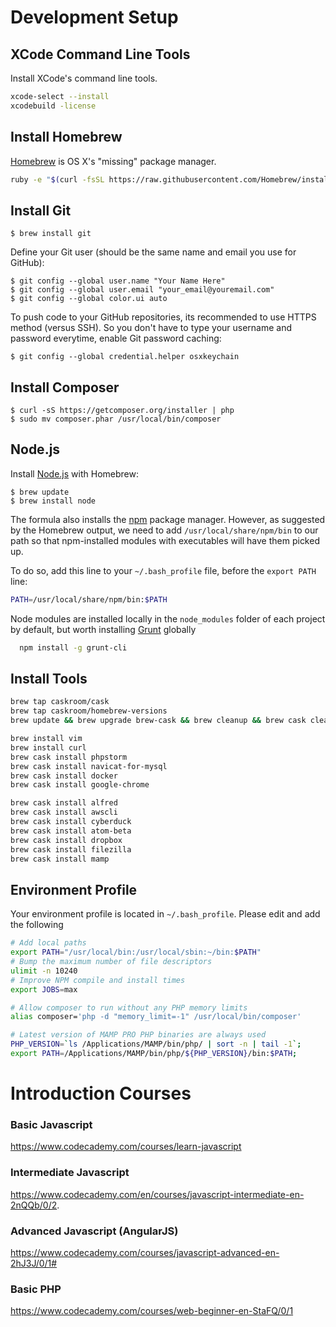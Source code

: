 # Development Setup #

## XCode Command Line Tools

Install XCode's command line tools.

```bash
xcode-select --install
xcodebuild -license
```

## Install Homebrew
[Homebrew](http://brew.sh/) is OS X's "missing" package manager.

```bash
ruby -e "$(curl -fsSL https://raw.githubusercontent.com/Homebrew/install/master/install)" < /dev/null 2> /dev/null ; brew install caskroom/cask/brew-cask 2> /dev/null
```

## Install Git

    $ brew install git

Define your Git user (should be the same name and email you use for GitHub):

    $ git config --global user.name "Your Name Here"
    $ git config --global user.email "your_email@youremail.com"
    $ git config --global color.ui auto

To push code to your GitHub repositories, its recommended to use HTTPS method (versus SSH). So you don't have to type your username and password everytime, enable Git password caching:


    $ git config --global credential.helper osxkeychain

## Install Composer

    $ curl -sS https://getcomposer.org/installer | php
    $ sudo mv composer.phar /usr/local/bin/composer


## Node.js

Install [Node.js](http://nodejs.org/) with Homebrew:

    $ brew update
    $ brew install node
    
The formula also installs the [npm](https://npmjs.org/) package manager. However, as suggested by the Homebrew output, we need to add `/usr/local/share/npm/bin` to our path so that npm-installed modules with executables will have them picked up.

To do so, add this line to your `~/.bash_profile` file, before the `export PATH` line:

```bash
PATH=/usr/local/share/npm/bin:$PATH
```

Node modules are installed locally in the `node_modules` folder of each project by default, but worth installing [Grunt](http://gruntjs.com/) globally

```bash
  npm install -g grunt-cli
```   
    
## Install Tools

```bash
brew tap caskroom/cask
brew tap caskroom/homebrew-versions
brew update && brew upgrade brew-cask && brew cleanup && brew cask cleanup

brew install vim
brew install curl
brew cask install phpstorm
brew cask install navicat-for-mysql
brew cask install docker
brew cask install google-chrome

brew cask install alfred
brew cask install awscli
brew cask install cyberduck
brew cask install atom-beta
brew cask install dropbox
brew cask install filezilla
brew cask install mamp
```

## Environment Profile

Your environment profile is located in `~/.bash_profile`. Please edit and add the following

```bash
# Add local paths
export PATH="/usr/local/bin:/usr/local/sbin:~/bin:$PATH"
# Bump the maximum number of file descriptors
ulimit -n 10240
# Improve NPM compile and install times
export JOBS=max

# Allow composer to run without any PHP memory limits
alias composer='php -d "memory_limit=-1" /usr/local/bin/composer'

# Latest version of MAMP PRO PHP binaries are always used
PHP_VERSION=`ls /Applications/MAMP/bin/php/ | sort -n | tail -1`;
export PATH=/Applications/MAMP/bin/php/${PHP_VERSION}/bin:$PATH;
```

# Introduction Courses

### Basic Javascript
https://www.codecademy.com/courses/learn-javascript

### Intermediate Javascript
https://www.codecademy.com/en/courses/javascript-intermediate-en-2nQQb/0/2.

### Advanced Javascript (AngularJS)
https://www.codecademy.com/courses/javascript-advanced-en-2hJ3J/0/1#

### Basic PHP
https://www.codecademy.com/courses/web-beginner-en-StaFQ/0/1


